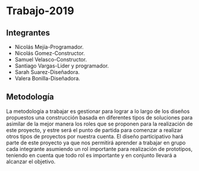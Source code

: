 # Trabajo-2019
## Integrantes
 + Nicolás Mejía-Programador.
 + Nicolás Gomez-Constructor.
 + Samuel Velasco-Constructor.
 + Santiago Vargas-Lider y programador.
 + Sarah Suarez-Diseñadora.
 + Valera Bonilla-Diseñadora.
## Metodología
La metodología a trabajar es gestionar para lograr a lo largo de los diseños propuestos una construcción basada en diferentes tipos de soluciones para asimilar de la mejor manera los roles que se proponen para la realización de este proyecto, y estre será el punto de partida para comenzar a realizar otros tipos de proyectos por nuestra cuenta. El diseño participativo hará parte de este proyecto ya que nos permitirá aprender a trabajar en grupo cada integrante asumiendo un rol importante para realización de prototipos, teniendo en cuenta que todo rol es importante y en conjunto llevará a alcanzar el objetivo.

